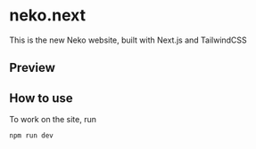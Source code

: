 # neko.next

This is the new Neko website, built with Next.js and TailwindCSS

## Preview

## How to use

To work on the site, run

```bash
npm run dev
```



